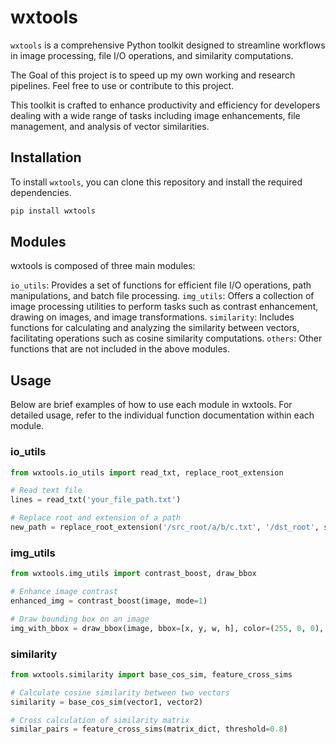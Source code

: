 # wxtools

`wxtools` is a comprehensive Python toolkit designed to streamline workflows in image processing, file I/O operations, and similarity computations. 

The Goal of this project is to speed up my own working and research pipelines. Feel free to use or contribute to this project. 

This toolkit is crafted to enhance productivity and efficiency for developers dealing with a wide range of tasks including image enhancements, file management, and analysis of vector similarities.

## Installation

To install `wxtools`, you can clone this repository and install the required dependencies.

```bash
pip install wxtools
```

## Modules
wxtools is composed of three main modules:

`io_utils`: Provides a set of functions for efficient file I/O operations, path manipulations, and batch file processing.
`img_utils`: Offers a collection of image processing utilities to perform tasks such as contrast enhancement, drawing on images, and image transformations.
`similarity`: Includes functions for calculating and analyzing the similarity between vectors, facilitating operations such as cosine similarity computations.
`others`: Other functions that are not included in the above modules.

## Usage
Below are brief examples of how to use each module in wxtools. For detailed usage, refer to the individual function documentation within each module.

### io_utils
```python
from wxtools.io_utils import read_txt, replace_root_extension

# Read text file
lines = read_txt('your_file_path.txt')

# Replace root and extension of a path
new_path = replace_root_extension('/src_root/a/b/c.txt', '/dst_root', src_extension='.txt', dst_extension='.jpg')
```

### img_utils
```python
from wxtools.img_utils import contrast_boost, draw_bbox

# Enhance image contrast
enhanced_img = contrast_boost(image, mode=1)

# Draw bounding box on an image
img_with_bbox = draw_bbox(image, bbox=[x, y, w, h], color=(255, 0, 0), thickness=2, xywh=True)
```

### similarity
```python
from wxtools.similarity import base_cos_sim, feature_cross_sims

# Calculate cosine similarity between two vectors
similarity = base_cos_sim(vector1, vector2)

# Cross calculation of similarity matrix
similar_pairs = feature_cross_sims(matrix_dict, threshold=0.8)
```